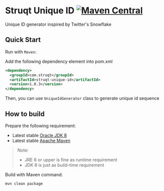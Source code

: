 # Struqt Unique ID [![Maven Central](https://img.shields.io/maven-central/v/com.struqt/struqt-unique-id.svg)](https://maven-badges.herokuapp.com/maven-central/com.struqt/struqt-unique-id)

Unique ID generator inspired by Twitter's Snowflake

## Quick Start

Run with `Maven`:

Add the following dependency element into pom.xml

```xml
<dependency>
  <groupId>com.struqt</groupId>
  <artifactId>struqt-unique-id</artifactId>
  <version>1.0.3</version>
</dependency>
```

Then, you can use `UniqueIdGenerator` class to generate unique id sequence


How to build
------------

Prepare the following requirement:
* Latest stable [Oracle JDK 8](http://www.oracle.com/technetwork/java/)
* Latest stable [Apache Maven](http://maven.apache.org/)

> Note:
> * JRE 6 or upper is fine as runtime requirement
> * JDK 8 is just as build-time requirement

Build with Maven command:

```Bash
mvn clean package
```

